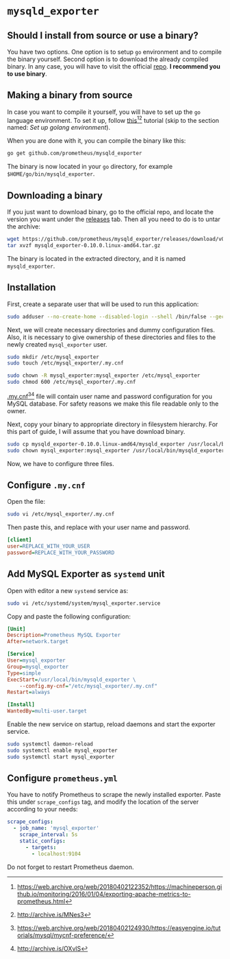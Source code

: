 # `mysqld_exporter`

## Should I install from source or use a binary?

You have two options. One option is to setup `go` environment and to compile the binary yourself. Second option is to download the already compiled binary. In any case, you will have to visit the official [repo][1]. **I recommend you to use binary**.

## Making a binary from source

In case you want to compile it yourself, you will have to set up the `go` language environment. To set it up, follow [this][2][^1][^2] tutorial (skip to the section named: _Set up golang environment_).

When you are done with it, you can compile the binary like this:

```bash
go get github.com/prometheus/mysqld_exporter
```

The binary is now located in your `go` directory, for example `$HOME/go/bin/mysqld_exporter`.

## Downloading a binary

If you just want to download binary, go to the official repo, and locate the version you want under the [releases][7] tab. Then all you need to do is to untar the archive:

```bash
wget https://github.com/prometheus/mysqld_exporter/releases/download/v0.10.0/mysqld_exporter-0.10.0.linux-amd64.tar.gz
tar xvzf mysqld_exporter-0.10.0.linux-amd64.tar.gz
```

The binary is located in the extracted directory, and it is named `mysqld_exporter`.

## Installation

First, create a separate user that will be used to run this application:

```bash
sudo adduser --no-create-home --disabled-login --shell /bin/false --gecos "MySQL exporter user" mysql_exporter
```

Next, we will create necessary directories and dummy configuration files. Also, it is necessary to give ownership of these directories and files to the newly created `mysql_exporter` user.

```bash
sudo mkdir /etc/mysql_exporter
sudo touch /etc/mysql_exporter/.my.cnf

sudo chown -R mysql_exporter:mysql_exporter /etc/mysql_exporter
sudo chmod 600 /etc/mysql_exporter/.my.cnf
```

[.my.cnf][8][^3][^4] file will contain user name and password configuration for you MySQL database. For safety reasons we make this file readable only to the owner.

Next, copy your binary to appropriate directory in filesystem hierarchy. For this part of guide, I will assume that you have download binary.

```bash
sudo cp mysqld_exporter-0.10.0.linux-amd64/mysqld_exporter /usr/local/bin/
sudo chown mysql_exporter:mysql_exporter /usr/local/bin/mysqld_exporter
```

Now, we have to configure three files.

## Configure `.my.cnf`

Open the file:

```bash
sudo vi /etc/mysql_exporter/.my.cnf
```

Then paste this, and replace with your user name and password.

```ini
[client]
user=REPLACE_WITH_YOUR_USER
password=REPLACE_WITH_YOUR_PASSWORD
```

## Add MySQL Exporter as `systemd` unit

Open with editor a new `systemd` service as:

```bash
sudo vi /etc/systemd/system/mysql_exporter.service
```

Copy and paste the following configuration:

```ini
[Unit]
Description=Prometheus MySQL Exporter
After=network.target

[Service]
User=mysql_exporter
Group=mysql_exporter
Type=simple
ExecStart=/usr/local/bin/mysqld_exporter \
    --config.my-cnf="/etc/mysql_exporter/.my.cnf"
Restart=always

[Install]
WantedBy=multi-user.target
```

Enable the new service on startup, reload daemons and start the exporter service.

```bash
sudo systemctl daemon-reload
sudo systemctl enable mysql_exporter
sudo systemctl start mysql_exporter
```

## Configure `prometheus.yml`

You have to notify Prometheus to scrape the newly installed exporter. Paste this under `scrape_configs` tag, and modify the location of the server according to your needs:

```yaml
scrape_configs:
  - job_name: 'mysql_exporter'
    scrape_interval: 5s
    static_configs:
      - targets:
        - localhost:9104
```

Do not forget to restart Prometheus daemon.

[^1]: <https://web.archive.org/web/20180402122352/https://machineperson.github.io/monitoring/2016/01/04/exporting-apache-metrics-to-prometheus.html>
[^2]: <http://archive.is/MNes3>
[^3]: <https://web.archive.org/web/20180402124930/https://easyengine.io/tutorials/mysql/mycnf-preference/>
[^4]: <http://archive.is/OXvlS>

[1]: https://github.com/prometheus/mysqld_exporter
[2]: https://machineperson.github.io/monitoring/2016/01/04/exporting-apache-metrics-to-prometheus.html
[7]: https://github.com/prometheus/mysqld_exporter/releases
[8]: https://easyengine.io/tutorials/mysql/mycnf-preference/
